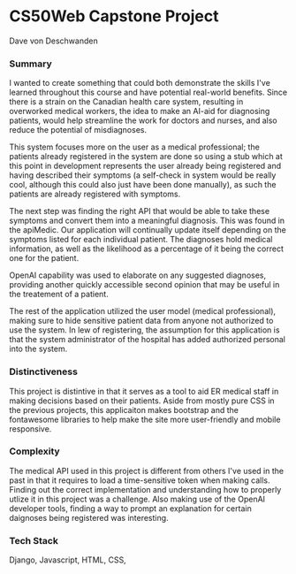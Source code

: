 
# CS50Web Capstone Project

Dave von Deschwanden

### Summary

I wanted to create something that could both demonstrate the skills I've learned throughout this course and have potential real-world benefits. Since there is a strain on the Canadian health care system, resulting in overworked medical workers, the idea to make an AI-aid for diagnosing patients, would help streamline the work for doctors and nurses, and also reduce the potential of misdiagnoses.

This system focuses more on the user as a medical professional; the patients already registered in the system are done so using a stub which at this point in development represents the user already being registered and having described their symptoms (a self-check in system would be really cool, although this could also just have been done manually), as such the patients are already registered with symptoms. 

The next step was finding the right API that would be able to take these symptoms and convert them into a meaningful diagnosis. This was found in the apiMedic. Our application will continually update itself depending on the symptoms listed for each individual patient. The diagnoses hold medical information, as well as the likelihood as a percentage of it being the correct one for the patient.

OpenAI capability was used to elaborate on any suggested diagnoses, providing another quickly accessible second opinion that may be useful in the treatement of a patient.

The rest of the application utilized the user model (medical professional), making sure to hide sensitive patient data from anyone not authorized to use the system. In lew of registering, the assumption for this application is that the system administrator of the hospital has added authorized personal into the system.



### Distinctiveness

This project is distintive in that it serves as a tool to aid ER medical staff in making decisions based on their patients. Aside from mostly pure CSS in the previous projects, this applicaiton makes bootstrap and the fontawesome libraries to help make the site more user-friendly and mobile responsive. 


### Complexity

The medical API used in this project is different from others I've used in the past in that it requires to load a time-sensitive token when making calls. Finding out the correct implementation and understanding how to properly utlize it in this project was a challenge. Also making use of the OpenAI developer tools, finding a way to prompt an explanation for certain daignoses being registered was interesting.

### Tech Stack

Django, Javascript, HTML, CSS, 

